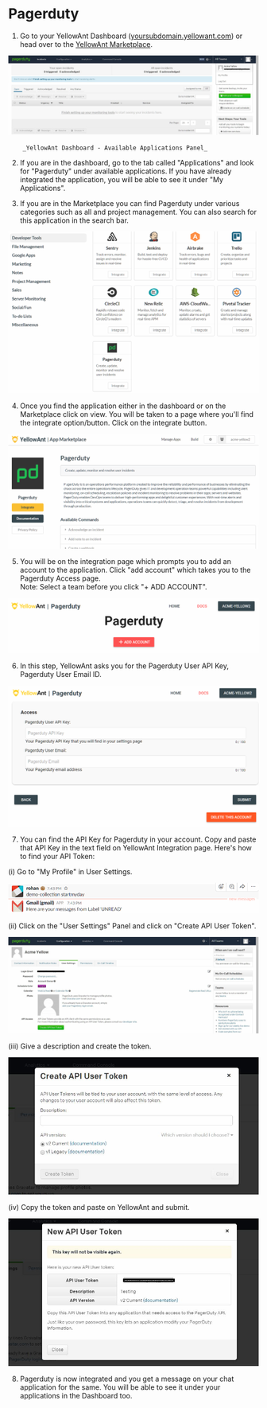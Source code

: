 # Pagerduty

1. Go to your YellowAnt Dashboard \([yoursubdomain.yellowant.com](https://github.com/yellowanthq/yellowant-help-center/tree/bdad19066023aa6a8b667a1d6f05b72945b49759/yoursubdomain.yellowant.com)\) or head over to the [YellowAnt Marketplace](https://www.yellowant.com/marketplace). 

![](../../.gitbook/assets/image%20%2813%29.png)

        _YellowAnt Dashboard - Available Applications Panel_

2. If you are in the dashboard, go to the tab called "Applications" and look for "Pagerduty" under available applications. If you have already integrated the application, you will be able to see it under "My Applications".

3. If you are in the Marketplace you can find Pagerduty under various categories such as all and project management. You can also search for this application in the search bar.  


![](../../.gitbook/assets/image%20%2869%29.png)

4. Once you find the application either in the dashboard or on the Marketplace click on view. You will be taken to a page where you'll find the integrate option/button. Click on the integrate button.  


![](../../.gitbook/assets/image%20%28126%29.png)

5. You will be on the integration page which prompts you to add an account to the application. Click "add account" which takes you to the Pagerduty Access page.  
Note: Select a team before you click "+ ADD ACCOUNT".  


![](../../.gitbook/assets/image%20%28309%29.png)

6. In this step, YellowAnt asks you for the Pagerduty User API Key, Pagerduty User Email ID.  


![](../../.gitbook/assets/image%20%2898%29.png)

7. You can find the API Key for Pagerduty in your account. Copy and paste that API Key in the text field on YellowAnt Integration page. Here's how to find your API Token:

\(i\) Go to "My Profile" in User Settings.

![](../../.gitbook/assets/image%20%2812%29.png)

\(ii\) Click on the "User Settings" Panel and click on "Create API User Token".  


![](../../.gitbook/assets/image%20%28193%29.png)

\(iii\) Give a description and create the token.

![](../../.gitbook/assets/image%20%2873%29.png)

\(iv\) Copy the token and paste on YellowAnt and submit.

![](../../.gitbook/assets/image%20%28278%29.png)

8. Pagerduty is now integrated and you get a message on your chat application for the same. You will be able to see it under your applications in the Dashboard too.

